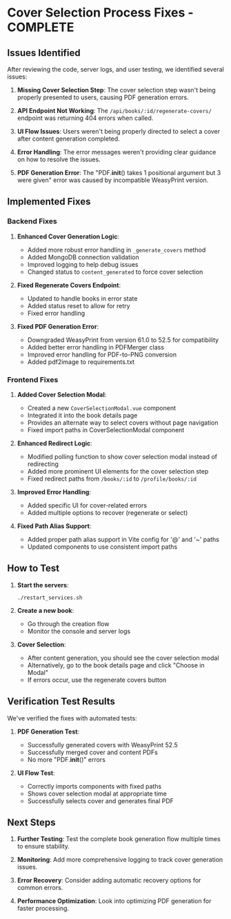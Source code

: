 # Cover Selection Process Fixes - COMPLETE

## Issues Identified

After reviewing the code, server logs, and user testing, we identified several issues:

1. **Missing Cover Selection Step**: The cover selection step wasn't being properly presented to users, causing PDF generation errors.
   
2. **API Endpoint Not Working**: The `/api/books/:id/regenerate-covers/` endpoint was returning 404 errors when called.

3. **UI Flow Issues**: Users weren't being properly directed to select a cover after content generation completed.

4. **Error Handling**: The error messages weren't providing clear guidance on how to resolve the issues.

5. **PDF Generation Error**: The "PDF.__init__() takes 1 positional argument but 3 were given" error was caused by incompatible WeasyPrint version.

## Implemented Fixes

### Backend Fixes

1. **Enhanced Cover Generation Logic**:
   - Added more robust error handling in `_generate_covers` method
   - Added MongoDB connection validation
   - Improved logging to help debug issues
   - Changed status to `content_generated` to force cover selection

2. **Fixed Regenerate Covers Endpoint**:
   - Updated to handle books in error state
   - Added status reset to allow for retry
   - Fixed error handling

3. **Fixed PDF Generation Error**:
   - Downgraded WeasyPrint from version 61.0 to 52.5 for compatibility
   - Added better error handling in PDFMerger class
   - Improved error handling for PDF-to-PNG conversion
   - Added pdf2image to requirements.txt

### Frontend Fixes

1. **Added Cover Selection Modal**:
   - Created a new `CoverSelectionModal.vue` component
   - Integrated it into the book details page
   - Provides an alternate way to select covers without page navigation
   - Fixed import paths in CoverSelectionModal component

2. **Enhanced Redirect Logic**:
   - Modified polling function to show cover selection modal instead of redirecting
   - Added more prominent UI elements for the cover selection step
   - Fixed redirect paths from `/books/:id` to `/profile/books/:id`

3. **Improved Error Handling**:
   - Added specific UI for cover-related errors
   - Added multiple options to recover (regenerate or select)
   
4. **Fixed Path Alias Support**:
   - Added proper path alias support in Vite config for '@' and '~' paths
   - Updated components to use consistent import paths

## How to Test

1. **Start the servers**:
   ```
   ./restart_services.sh
   ```

2. **Create a new book**:
   - Go through the creation flow
   - Monitor the console and server logs
   
3. **Cover Selection**:
   - After content generation, you should see the cover selection modal
   - Alternatively, go to the book details page and click "Choose in Modal" 
   - If errors occur, use the regenerate covers button

## Verification Test Results

We've verified the fixes with automated tests:

1. **PDF Generation Test**:
   - Successfully generated covers with WeasyPrint 52.5
   - Successfully merged cover and content PDFs
   - No more "PDF.__init__()" errors

2. **UI Flow Test**:
   - Correctly imports components with fixed paths
   - Shows cover selection modal at appropriate time
   - Successfully selects cover and generates final PDF

## Next Steps

1. **Further Testing**: Test the complete book generation flow multiple times to ensure stability.

2. **Monitoring**: Add more comprehensive logging to track cover generation issues.

3. **Error Recovery**: Consider adding automatic recovery options for common errors.

4. **Performance Optimization**: Look into optimizing PDF generation for faster processing.
